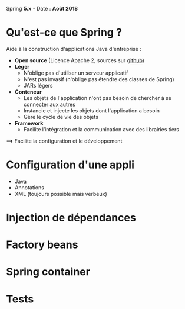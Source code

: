 Spring **5.x** - Date : **Août 2018**

# Qu'est-ce que Spring ?

Aide à la construction d'applications Java d'entreprise :
* **Open source** (Licence Apache 2, sources sur [github](https://github.com/spring-projects/spring-framework))
* **Léger**
  * N'oblige pas d'utiliser un serveur applicatif
  * N'est pas invasif (n'oblige pas étendre des classes de Spring)
  * JARs légers
* **Conteneur**
  * Les objets de l'application n'ont pas besoin de chercher à se connecter aux autres
  * Instancie et injecte les objets dont l'application a besoin
  * Gère le cycle de vie des objets
* **Framework**
  *	Facilite l’intégration et la communication avec des librairies tiers

==> Facilite la configuration et le développement

# Configuration d'une appli

* Java
* Annotations
* XML (toujours possible mais verbeux)

# Injection de dépendances

# Factory beans

# Spring container

# Tests
